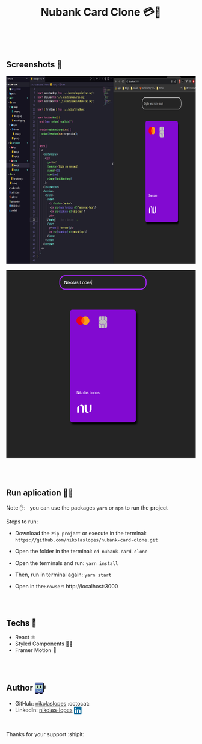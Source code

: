 <h1 align="center">
   Nubank Card Clone 💳💜
</h1>

<br><br><br>

## Screenshots :camera_flash:	

<p align="center"> <img src="./github-default-assets/images/nubank-card.png" alt="heroes" height="500"> </p>

<p align="center"> <img src="./github-default-assets/images/nubank-card-name.png" alt="heroes" height="500"> </p>

</br></br>

## Run aplication :running_woman:	

Note :raised_hand:: _&nbsp;_  you can use the packages `yarn` or `npm` to run the project

Steps to run:

* Download the `zip project` or execute in the terminal: `https://github.com/nikolaslopes/nubank-card-clone.git`

* Open the folder in the terminal: `cd nubank-card-clone`

* Open the terminals and run: `yarn install`

* Then, run in terminal again: `yarn start`

* Open in the`Browser`: http://localhost:3000

<br><br>
    
## Techs :rocket:
- React ⚛
- Styled Components 💅🏻
- Framer Motion 🔮

    
<br><br>
   
## Author <img src="./github-default-assets/icons/tic-computer-icon.svg" alt="tic-computer-icon" align="center" height="30">

- GitHub: [nikolaslopes](https://github.com/nikolaslopes) :octocat:
- LinkedIn: [nikolas-lopes](https://www.linkedin.com/in/nikolas-lopes-b06524209/) <img src="./github-default-assets/icons/linkedin-icon.svg" alt="linkedin-icon" align="center" height="20">

<br>
  
<p>Thanks for your support :shipit:

